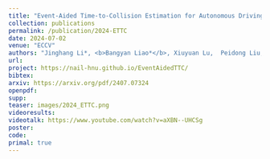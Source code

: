 ```yaml
---
title: "Event-Aided Time-to-Collision Estimation for Autonomous Driving"
collection: publications
permalink: /publication/2024-ETTC
date: 2024-07-02
venue: "ECCV"
authors: "Jinghang Li*, <b>Bangyan Liao*</b>, Xiuyuan Lu,  Peidong Liu, Shaojie Shen, Yi Zhou"
url: 
project: https://nail-hnu.github.io/EventAidedTTC/
bibtex: 
arxiv: https://arxiv.org/pdf/2407.07324
openpdf: 
supp: 
teaser: images/2024_ETTC.png
videoresults: 
videotalk: https://www.youtube.com/watch?v=aXBN--UHCSg
poster: 
code: 
primal: true
---
```

